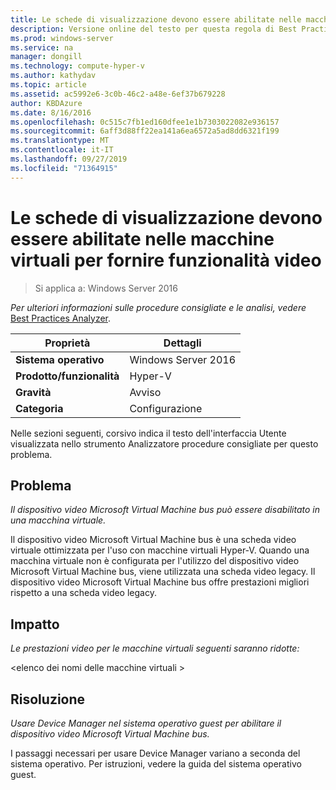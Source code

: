 ```yaml
---
title: Le schede di visualizzazione devono essere abilitate nelle macchine virtuali per fornire funzionalità video
description: Versione online del testo per questa regola di Best Practices Analyzer.
ms.prod: windows-server
ms.service: na
manager: dongill
ms.technology: compute-hyper-v
ms.author: kathydav
ms.topic: article
ms.assetid: ac5992e6-3c0b-46c2-a48e-6ef37b679228
author: KBDAzure
ms.date: 8/16/2016
ms.openlocfilehash: 0c515c7fb1ed160dfee1e1b7303022082e936157
ms.sourcegitcommit: 6aff3d88ff22ea141a6ea6572a5ad8dd6321f199
ms.translationtype: MT
ms.contentlocale: it-IT
ms.lasthandoff: 09/27/2019
ms.locfileid: "71364915"
---
```

# <a name="display-adapters-should-be-enabled-in-virtual-machines-to-provide-video-capabilities"></a>Le schede di visualizzazione devono essere abilitate nelle macchine virtuali per fornire funzionalità video

>Si applica a: Windows Server 2016


  
*Per ulteriori informazioni sulle procedure consigliate e le analisi, vedere* [Best Practices Analyzer](https://go.microsoft.com/fwlink/?LinkId=122786).  
  
|Proprietà|Dettagli|  
|-|-|  
|**Sistema operativo**|Windows Server 2016|  
|**Prodotto/funzionalità**|Hyper-V|  
|**Gravità**|Avviso|  
|**Categoria**|Configurazione|  
  
Nelle sezioni seguenti, corsivo indica il testo dell'interfaccia Utente visualizzata nello strumento Analizzatore procedure consigliate per questo problema.  
  
## <a name="issue"></a>Problema  
  
*Il dispositivo video Microsoft Virtual Machine bus può essere disabilitato in una macchina virtuale.*  
  
Il dispositivo video Microsoft Virtual Machine bus è una scheda video virtuale ottimizzata per l'uso con macchine virtuali Hyper-V. Quando una macchina virtuale non è configurata per l'utilizzo del dispositivo video Microsoft Virtual Machine bus, viene utilizzata una scheda video legacy. Il dispositivo video Microsoft Virtual Machine bus offre prestazioni migliori rispetto a una scheda video legacy.  
  
## <a name="impact"></a>Impatto  
  
*Le prestazioni video per le macchine virtuali seguenti saranno ridotte:*  
  
\<elenco dei nomi delle macchine virtuali >  
  
## <a name="resolution"></a>Risoluzione  
  
*Usare Device Manager nel sistema operativo guest per abilitare il dispositivo video Microsoft Virtual Machine bus.*  
  
I passaggi necessari per usare Device Manager variano a seconda del sistema operativo. Per istruzioni, vedere la guida del sistema operativo guest.  
  


